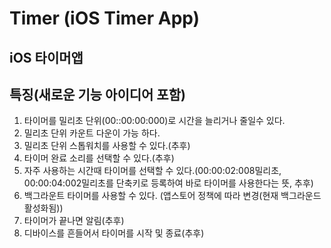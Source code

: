  Timer (iOS Timer App)
===
iOS 타이머앱
-------
## 특징(새로운 기능 아이디어 포함)
1. 타이머를 밀리초 단위(00::00:00:000)로 시간을 늘리거나 줄일수 있다.
2. 밀리초 단위 카운트 다운이 가능 하다.
3. 밀리초 단위 스톱워치를 사용할 수 있다.(추후)
4. 타이머 완료 소리를 선택할 수 있다.(추후)
5. 자주 사용하는 시간때 타이머를 선택할 수 있다.(00:00:02:008밀리초, 00:00:04:002밀리초를 단축키로 등록하여 바로 타이머를 사용한다는 뜻, 추후)
6. 백그라운트 타이머를 사용할 수 있다. (앱스토어 정책에 따라 변경(현재 백그라운드 활성화됨))
7. 타이머가 끝나면 알림(추후)
8. 디바이스를 흔들어서 타이머를 시작 및 종료(추후)
